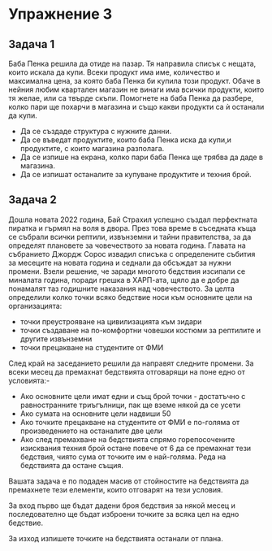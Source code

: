 # Упражнение 3

## Задача 1
Баба Пенка решила да отиде на пазар. Тя направила списък с нещата, които искала да купи. Всеки продукт има име, количество и максимална цена, за която баба Пенка би купила този продукт. Обаче в нейния любим квартален магазин не винаги има всички продукти, които тя желае, или са твърде скъпи. Помогнете на баба Пенка да разбере, колко пари ще похарчи в магазина и също какви продукти са ѝ останали да купи. 
* Да се създаде структура с нужните данни. 
* Да се въведат продуктите, които баба Пенка иска да купи,и продуктите, с които магазина разполага. 
* Да се изпише на екрана, колко пари баба Пенка ще трябва да даде в магазина. 
* Да се изпишат останалите за купуване продуктите и техния брой.


## Задача 2


Дошла новата 2022 година, Бай Страхил успешно създал перфектната пиратка и гърмял на воля в двора. През това време в съседната къща се събрали всички рептили, извънземни и тайни правителства, за да определят плановете за човечеството за новата година. Главата на събранието Джордж Сорос извадил списъка с определените събития за месеците на новата година и седнали да обсъждат за нужни промени. Взели решение, че заради многото бедствия изсипали се миналата година, поради грешка в ХАРП-ата, щяло да е добре да понамалят таз годишните наказания над човечеството. За целта определили колко точки всяко бедствие носи към основните цели на организацията:
- точки преустрояване на цивилизацията към зидари
- точки създаване на по-комфортни човешки костюми за рептилите и другите извънземни
- точки прецакване на студентите от ФМИ

След край на заседанието решили да направят следните промени. За всеки месец да премахнат бедствията отговарящи на поне едно от условията:-
- Ако основните цели имат едни и същ брой точки - достатъчно с равностранните триъгълници, пак ще вземе някой да се усети
- Ако сумата на основните цели надвиши 50
- Ако точките прецакване на студентите от ФМИ е по-голяма от произведението на останалите две цели
- Ако след премахване на бедствията спрямо горепосочените изисквания техния брой остане повече от 6 да се премахнат тези бедствия, чиято сума от точките им е най-голяма. Реда на бедствията да остане същия.

Вашата задача е по подаден масив от стойностите на бедствията да премахнете тези елементи, които отговарят на тези условия. 

За вход първо ще бъдат дадени броя бедствия за някой месец и последователно ще бъдат изброени точките за всяка цел на едно бедствие.

За изход изпишете точките на бедствията останали от плана.
